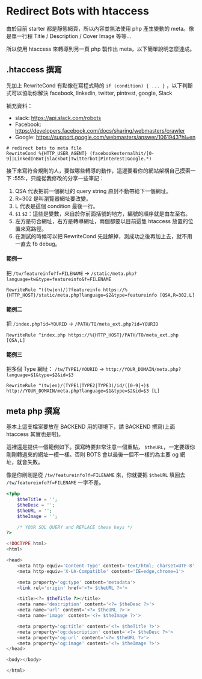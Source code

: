 # Redirect Bots with htaccess

由於目前 starter 都是靜態網頁，所以內容並無法使用 php 產生變動的 meta。像是單一行程 Title / Description / Cover Image 等等...

所以使用 htaccess 來轉導到另一頁 php 製作出 meta，以下簡單說明怎麼達成。

## .htaccess 撰寫

先加上 RewriteCond 有點像在寫程式時的 `if (condition) { ... }` ，以下判斷式可以協助你解決 facebook, linkedin, twitter, pintrest, google, Slack

補充資料：
- slack: https://api.slack.com/robots
- Facebook: https://developers.facebook.com/docs/sharing/webmasters/crawler
- Google: https://support.google.com/webmasters/answer/1061943?hl=en


```
# redirect bots to meta file
RewriteCond %{HTTP_USER_AGENT} (facebookexternalhit/[0-9]|LinkedInBot|Slackbot|Twitterbot|Pinterest|Google.*)
```

接下來寫符合規則的人，要做哪些轉導的動作，這邊要看你的網站架構自己摸索一下 :555:，只能從我修改的分享一些筆記：

1. QSA 代表把前一個網址的 query string 原封不動帶給下一個網址。
2. R=302 是叫瀏覽器網址要改變。
3. L 代表是這個 condition 最後一行。
4. `$1` `$2`：這些是變數，來自於你前面括號的地方，編號的順序就是由左至右。
5. 左方是符合網址，右方是轉導網址，兩個都要以目前這隻 htaccess 放置的位置來寫路徑。
6. 在測試的時候可以把 RewriteCond 先註解掉，測成功之後再加上去，就不用一直去 fb debug。

#### 範例一

把 `/tw/featureinfo?f=FILENAME` -> `/static/meta.php?language=tw&type=featureinfo&f=FILENAME`

```
RewriteRule ^((tw|en)/)?featureinfo https://%{HTTP_HOST}/static/meta.php?language=$2&type=featureinfo [QSA,R=302,L]
```

#### 範例二

把 `/index.php?id=YOURID` -> `/PATH/TO/meta_ext.php?id=YOURID`

```
RewriteRule ^index.php https://%{HTTP_HOST}/PATH/TO/meta_ext.php [QSA,L]
```

#### 範例三

把多個 Type 網址： `/tw/TYPE1/YOURID` -> `http://YOUR_DOMAIN/meta.php?language=$1&type=$2&id=$3`

```
RewriteRule ^(tw|en)/(TYPE1|TYPE2|TYPE3)/id/([0-9]+)$ http://YOUR_DOMAIN/meta.php?language=$1&type=$2&id=$3 [L]
```

## meta php 撰寫

基本上這支檔案要放在 BACKEND 用的環境下，請 BACKEND 撰寫(上面 htaccess 其實也是啦)。

這裡還是提供一個範例如下。撰寫時要非常注意一個重點， `$theURL`，一定要跟你剛剛轉過來的網址一模一樣。否則 BOTS 會以最後一個不一樣的為主要 og 網址，就會失敗。

像是你剛剛是從 `/tw/featureinfo?f=FILENAME` 來，你就要把 `$theURL` 填回去 `/tw/featureinfo?f=FILENAME` 一字不差。

```php
<?php
	$theTitle = '';
	$theDesc = '';
	$theURL = '';
	$theImage = '';

	/* YOUR SQL QUERY and REPLACE these keys */
?>

<!DOCTYPE html>
<html>

<head>
	<meta http-equiv='Content-Type' content='text/html; charset=UTF-8' />
	<meta http-equiv='X-UA-Compatible' content='IE=edge,chrome=1'>

	<meta property='og:type' content='metadata'>
	<link rel='origin' href='<?= $theURL ?>'>

	<title><?= $theTitle ?></title>
	<meta name='description' content='<?= $theDesc ?>'>
	<meta name='url' content='<?= $theURL ?>'>
	<meta name='image' content='<?= $theImage ?>'>

	<meta property='og:title' content='<?= $theTitle ?>'>
	<meta property='og:description' content='<?= $theDesc ?>'>
	<meta property='og:url' content='<?= $theURL ?>'>
	<meta property='og:image' content='<?= $theImage ?>'>
</head>

<body></body>

</html>

```

